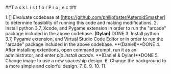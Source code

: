 ##T a s k    L i s t    f o r    P r o j e c t## 

1.[] Elvaluate codebase at [https://github.com/philipfoster/AsteroidSmasher] to determine feasiblity of running this code and making modifications.
2. Install python 3.7, Xcode, and Pygame extension in order to run the "arcade" package included in the above codebase. **(Dylan)** DONE
3. Install python 3.7, Pygame extension, and Virtual Studio Code Editor or in order to run the "arcade" package included in the above codebase. **(Daniel)**DONE
4. After installing extentions, open command prompt, run it as an administrator, and enter *pip install arcade*. **(Daniel & Dylan)**DONE
5. Change image to use a new spaceship design.
6. Change the background to a more simple and colorful design.
7.
8.
9.
10.
11.

